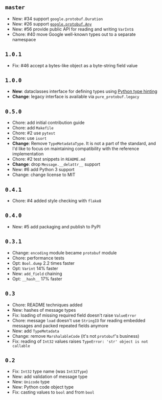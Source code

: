 ## `master`

- New: #34 support `google.protobuf.Duration`
- New: #26 support [`google.protobuf.Any`](https://developers.google.com/protocol-buffers/docs/proto3#any)
- New: #56 provide public API for reading and writing `VarInt`s
- Chore: #40 move Google well-known types out to a separate namespace

## `1.0.1`

- Fix: #46 accept a bytes-like object as a byte-string field value

## `1.0.0`

- **New**: dataclasses interface for defining types using [Python type hinting](https://www.python.org/dev/peps/pep-0484/)
- **Change**: legacy interface is available via `pure_protobuf.legacy`

## `0.5.0`

- Chore: add initial contribution guide
- Chore: add `Makefile`
- Chore: #2 use `pytest`
- Chore: use `isort`
- **Change**: Remove `TypeMetadataType`. It is not a part of the standard, and I'd like to focus on maintaining compatibility with the reference implementation
- Chore: #2 test snippets in `README.md`
- **Change**: drop `Message.__delattr__` support
- New: #6 add Python 3 support
- Change: change license to MIT

## `0.4.1`

- Chore: #4 added style checking with `flake8`

## `0.4.0`

- New: #5 add packaging and publish to PyPI

## `0.3.1`

- Change: `encoding` module became `protobuf` module
- Chore: performance tests
- Opt: `Bool.dump` 2.2 times faster
- Opt: `Varint` 14% faster
- New: `add_field` chaining
- Opt: `__hash__` 17% faster

## `0.3`

- Chore: README techniques added
- New: hashes of message types
- Fix: loading of missing required field doesn't raise `ValueError`
- Chore: message `load` doesn't use `StringIO` for reading embedded messages and packed repeated fields anymore
- New: add `TypeMetadata`
- Change: remove `MarshalableCode` (it's not `protobuf`'s business)
- Fix: reading of `Int32` values raises `TypeError: 'str' object is not callable`

## `0.2`

- Fix: `Int32` type name (was `Int32Type`)
- New: add validation of message type
- New: `Unicode` type
- New: Python code object type
- Fix: casting values to `bool` and from `bool`
